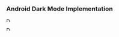 ### Android Dark Mode Implementation

<img src="https://raw.githubusercontent.com/bakode/android-dark-mode/master/art/102697345_3589762854373816_3044106314469424077_n.jpg" alt="DARK_MODE_OFF" style="width: 10px;"/>
</p>

<img src="https://raw.githubusercontent.com/bakode/android-dark-mode/master/art/83323514_3589762617707173_4559522245478985579_n.jpg" alt="DARK_MODE_ON" style="width: 10px;"/>
</p>
